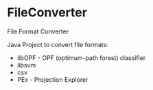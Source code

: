 # FileConverter
File Format Converter

Java Project to convert file formats:
 - libOPF - OPF (optimum-path forest) classifier
 - libsvm
 - csv
 - PEx - Projection Explorer
